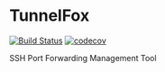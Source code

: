 # TunnelFox
[![Build Status](https://travis-ci.org/jspeyside/tunnelfox.svg?branch=master)](https://travis-ci.org/jspeyside/tunnelfox)
[![codecov](https://codecov.io/gh/jspeyside/tunnelfox/branch/master/graph/badge.svg)](https://codecov.io/gh/jspeyside/tunnelfox)


SSH Port Forwarding Management Tool

